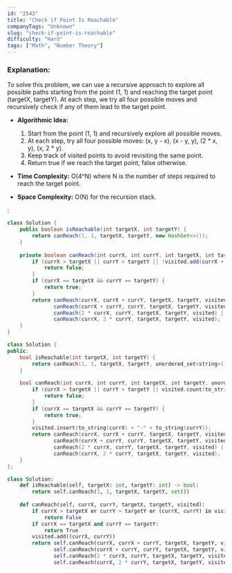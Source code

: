 ```yaml
---
id: "2543"
title: "Check if Point Is Reachable"
companyTags: "Unknown"
slug: "check-if-point-is-reachable"
difficulty: "Hard"
tags: ["Math", "Number Theory"]
---
```


### Explanation:
To solve this problem, we can use a recursive approach to explore all possible paths starting from the point (1, 1) and reaching the target point (targetX, targetY). At each step, we try all four possible moves and recursively check if any of them lead to the target point.

- **Algorithmic Idea:**
  1. Start from the point (1, 1) and recursively explore all possible moves.
  2. At each step, try all four possible moves: (x, y - x), (x - y, y), (2 * x, y), (x, 2 * y).
  3. Keep track of visited points to avoid revisiting the same point.
  4. Return true if we reach the target point, false otherwise.

- **Time Complexity:** O(4^N) where N is the number of steps required to reach the target point.
- **Space Complexity:** O(N) for the recursion stack.

:

```java
class Solution {
    public boolean isReachable(int targetX, int targetY) {
        return canReach(1, 1, targetX, targetY, new HashSet<>());
    }
    
    private boolean canReach(int currX, int currY, int targetX, int targetY, Set<String> visited) {
        if (currX > targetX || currY > targetY || !visited.add(currX + "-" + currY)) {
            return false;
        }
        if (currX == targetX && currY == targetY) {
            return true;
        }
        return canReach(currX, currX + currY, targetX, targetY, visited) ||
               canReach(currX + currY, currY, targetX, targetY, visited) ||
               canReach(2 * currX, currY, targetX, targetY, visited) ||
               canReach(currX, 2 * currY, targetX, targetY, visited);
    }
}
```

```cpp
class Solution {
public:
    bool isReachable(int targetX, int targetY) {
        return canReach(1, 1, targetX, targetY, unordered_set<string>());
    }
    
    bool canReach(int currX, int currY, int targetX, int targetY, unordered_set<string>& visited) {
        if (currX > targetX || currY > targetY || visited.count(to_string(currX) + "-" + to_string(currY))) {
            return false;
        }
        if (currX == targetX && currY == targetY) {
            return true;
        }
        visited.insert(to_string(currX) + "-" + to_string(currY));
        return canReach(currX, currX + currY, targetX, targetY, visited) ||
               canReach(currX + currY, currY, targetX, targetY, visited) ||
               canReach(2 * currX, currY, targetX, targetY, visited) ||
               canReach(currX, 2 * currY, targetX, targetY, visited);
    }
};
```

```python
class Solution:
    def isReachable(self, targetX: int, targetY: int) -> bool:
        return self.canReach(1, 1, targetX, targetY, set())
    
    def canReach(self, currX, currY, targetX, targetY, visited):
        if currX > targetX or currY > targetY or (currX, currY) in visited:
            return False
        if currX == targetX and currY == targetY:
            return True
        visited.add((currX, currY))
        return self.canReach(currX, currX + currY, targetX, targetY, visited) or \
               self.canReach(currX + currY, currY, targetX, targetY, visited) or \
               self.canReach(2 * currX, currY, targetX, targetY, visited) or \
               self.canReach(currX, 2 * currY, targetX, targetY, visited)
```